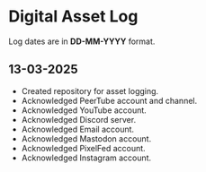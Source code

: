# Digital Asset Log

Log dates are in **DD-MM-YYYY** format.

## 13-03-2025

- Created repository for asset logging.
- Acknowledged PeerTube account and channel.
- Acknowledged YouTube account.
- Acknowledged Discord server.
- Acknowledged Email account.
- Acknowledged Mastodon account.
- Acknowledged PixelFed account.
- Acknowledged Instagram account.
